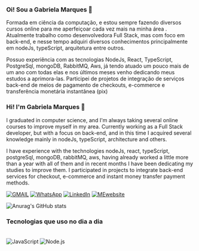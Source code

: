 ### Oi! Sou a Gabriela Marques 🤙

Formada em ciência da computação, e estou sempre fazendo diversos cursos online para me aperfeiçoar cada vez mais na minha área . Atualmente trabalho como desenvolvedora Full Stack, mas com foco em back-end, e nesse tempo adquiri diversos conhecimentos principalmente em nodeJs, typeScript, arquitetura entre outros.

 Possuo experiência com as tecnologias NodeJs, React, TypeScript, PostgreSql, mongoDB, RabbitMQ, Aws, já tendo atuado um pouco mais de um ano com todas elas e nos últimos meses venho dedicando meus estudos a aprimora-las. Participei de projetos de integração de serviços back-end de meios de pagamento de checkouts, e-commerce e transferência monetária instantânea (pix)
 
### Hi! I'm Gabriela Marques  🤙

I graduated in computer science, and I'm always taking several online courses to improve myself in my area. Currently working as a Full Stack developer, but with a focus on back-end, and in this time I acquired several knowledge mainly in nodeJs, typeScript, architecture and others.

I have experience with the technologies nodeJs, react, typeScript, postgreSql, mongoDB, rabbitMQ, aws, having already worked a little more than a year with all of them and in recent months I have been dedicating my studies to improve them. I participated in projects to integrate back-end services for checkout, e-commerce and instant money transfer payment methods.


[![GMAIL](https://img.shields.io/badge/Gmail-D14836?style=for-the-badge&logo=gmail&logoColor=white)](<mailto:gabriela.marques.lpl@gmail.com>) [![WhatsApp](https://img.shields.io/badge/WhatsApp-25D366?style=for-the-badge&logo=whatsapp&logoColor=white)](https://wa.me/61981726715) [![LinkedIn](https://img.shields.io/badge/LinkedIn-0077B5?style=for-the-badge&logo=linkedin&logoColor=white)](https://www.linkedin.com/in/gabriela-marques-49a062167/) [![MEwebsite](https://img.shields.io/badge/website-000000?style=for-the-badge&logo=About.me&logoColor=white)]()

![Anurag's GitHub stats](https://github-readme-stats.vercel.app/api?username=MGgabriela&show_icons=true&theme=cobalt)

### Tecnologias que uso no dia a dia

<div style="display: inline_blocj"><br/>
    <img align="center" alt="JavaScript" src="https://img.shields.io/badge/JavaScript-F7DF1E?style=for-the-badge&logo=javascript&logoColor=black" />
    <img align="center" alt="Node.js" src="https://img.shields.io/badge/Node.js-43853D?style=for-the-badge&logo=node.js&logoColor=white" />
    <img align="center" alt="" src="https://img.shields.io/badge/TypeScript-007ACC?style=for-the-badge&logo=typescript&logoColor=white" />
    <img align="center" alt="" src="https://img.shields.io/badge/PostgreSQL-316192?style=for-the-badge&logo=postgresql&logoColor=white" />
    <img align="center" alt="" src="https://img.shields.io/badge/Amazon_AWS-232F3E?style=for-the-badge&logo=amazon-aws&logoColor=white" />
    <img align="center" alt="" src="https://img.shields.io/badge/MongoDB-4EA94B?style=for-the-badge&logo=mongodb&logoColor=white" />
    <img align="center" alt="" src="https://img.shields.io/badge/rabbitmq-%23FF6600.svg?&style=for-the-badge&logo=rabbitmq&logoColor=white" />
    <img align="center" alt="" src="" />
</div>
